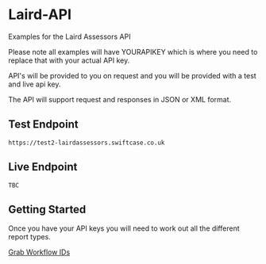 # Laird-API
Examples for the Laird Assessors API


Please note all examples will have YOURAPIKEY which is where you need to replace that with your actual API key.

API's will be provided to you on request and you will be provided with a test and live api key.

The API will support request and responses in JSON or XML format.


Test Endpoint
----

```
https://test2-lairdassessors.swiftcase.co.uk
```

Live Endpoint
----

```
TBC
```


Getting Started
-------

Once you have your API keys you will need to work out all the different report types.

[Grab Workflow IDs](https://github.com/Laird-Expert/Laird-API/blob/master/workflows/workflow_types_json.md)
